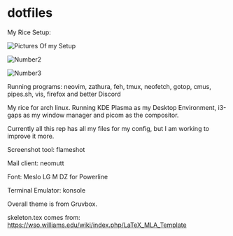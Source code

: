 # dotfiles
My Rice Setup:

![Pictures Of my Setup](https://imgur.com/Y8CwSkT.png)

![Number2](https://imgur.com/Y8CwSkT.png)

![Number3](https://imgur.com/VgUHRG0.png)

Running programs: neovim, zathura, feh, tmux, neofetch, gotop, cmus, pipes.sh, vis, firefox and better Discord

My rice for arch linux. Running KDE Plasma as my Desktop Environment, i3-gaps as my window manager and picom as the compositor.

Currently all this rep has all my files for my config, but I am working to improve it more.

Screenshot tool: flameshot

Mail client: neomutt

Font: Meslo LG M DZ for Powerline

Terminal Emulator: konsole

Overall theme is from Gruvbox.

skeleton.tex comes from: https://wso.williams.edu/wiki/index.php/LaTeX_MLA_Template
